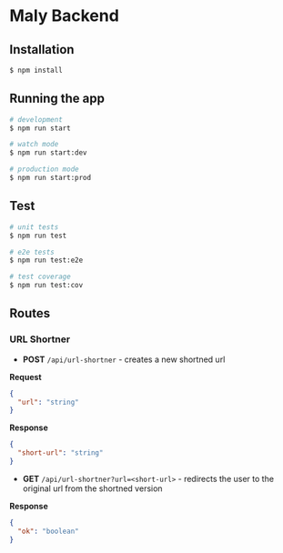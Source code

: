 # Maly Backend

## Installation

```bash
$ npm install
```

## Running the app

```bash
# development
$ npm run start

# watch mode
$ npm run start:dev

# production mode
$ npm run start:prod
```

## Test

```bash
# unit tests
$ npm run test

# e2e tests
$ npm run test:e2e

# test coverage
$ npm run test:cov
```

## Routes

### URL Shortner

- **POST** `/api/url-shortner` - creates a new shortned url

**Request**

```json
{
  "url": "string"
}
```

**Response**

```json
{
  "short-url": "string"
}
```

- **GET** `/api/url-shortner?url=<short-url>` - redirects the user to the original url from the shortned version

**Response**

```json
{
  "ok": "boolean"
}
```